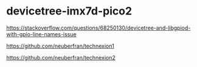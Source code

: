 # devicetree-imx7d-pico2

https://stackoverflow.com/questions/68250130/devicetree-and-libgpiod-with-gpio-line-names-issue

https://github.com/neuberfran/technexion1

https://github.com/neuberfran/technexion2
